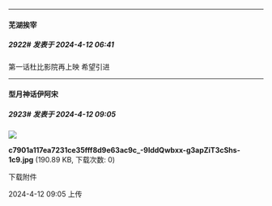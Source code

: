 ﻿
*****

####  芜湖挨宰  
##### 2922#       发表于 2024-4-12 06:41

第一话杜比影院再上映
希望引进


*****

####  型月神话伊阿宋  
##### 2923#       发表于 2024-4-12 09:05

<img src="https://img.saraba1st.com/forum/202404/12/090535ct61tf68cobf0did.jpg" referrerpolicy="no-referrer">

<strong>c7901a117ea7231ce35fff8d9e63ac9c_-9lddQwbxx-g3apZiT3cShs-1c9.jpg</strong> (190.89 KB, 下载次数: 0)

下载附件

2024-4-12 09:05 上传

